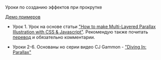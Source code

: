 Уроки по созданию эффектов при прокрутке

[Демо примеров](monochromer.github.io/scroll-effects-tutorials/)

* Урок 1. Урок на основе статьи ["How to make Multi-Layered Parallax Illustration with CSS & Javascript"](https://medium.com/@PatrykZabielski/how-to-make-multi-layered-parallax-illustration-with-css-javascript-2b56883c3f27#.7mqt6bam8). Рекомендую также почитать [перевод](https://habrahabr.ru/post/280738/) и обязательно комментарии.

* Уроки 2-6. Основаны но серии видео CJ Gammon - ["Diving In: Parallax"](https://www.youtube.com/playlist?list=PL08jItIqOb2r4k_v0WwIjwWptv5BTsBK1)
